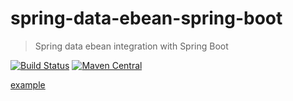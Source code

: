 # spring-data-ebean-spring-boot
> Spring data ebean integration with Spring Boot

[![Build Status](https://travis-ci.org/hexagonframework/spring-data-ebean-spring-boot.svg?branch=master)](https://travis-ci.org/hexagonframework/spring-data-ebean-spring-boot)
[![Maven Central](https://maven-badges.herokuapp.com/maven-central/io.github.hexagonframework.boot/spring-data-ebean-spring-boot/badge.svg)](https://maven-badges.herokuapp.com/maven-central/io.github.hexagonframework.boot/spring-data-ebean-spring-boot) 


[example](https://github.com/hexagonframework/spring-boot-data-ebean-samples)

